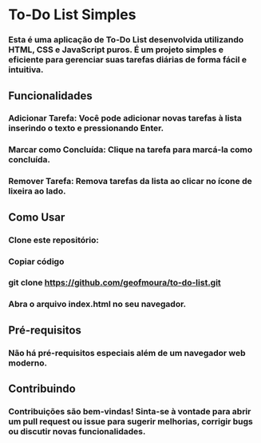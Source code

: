 # To-Do List Simples
### Esta é uma aplicação de To-Do List desenvolvida utilizando HTML, CSS e JavaScript puros. É um projeto simples e eficiente para gerenciar suas tarefas diárias de forma fácil e intuitiva.

## Funcionalidades
### Adicionar Tarefa: Você pode adicionar novas tarefas à lista inserindo o texto e pressionando Enter.
### Marcar como Concluída: Clique na tarefa para marcá-la como concluída.
### Remover Tarefa: Remova tarefas da lista ao clicar no ícone de lixeira ao lado.

## Como Usar
### Clone este repositório:
### Copiar código
### git clone https://github.com/geofmoura/to-do-list.git
### Abra o arquivo index.html no seu navegador.

## Pré-requisitos
### Não há pré-requisitos especiais além de um navegador web moderno.

## Contribuindo
### Contribuições são bem-vindas! Sinta-se à vontade para abrir um pull request ou issue para sugerir melhorias, corrigir bugs ou discutir novas funcionalidades.
